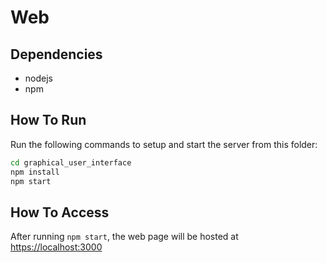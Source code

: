 # Web
## Dependencies
- nodejs
- npm
## How To Run
Run the following commands to setup and start the server from this folder:
```bash
cd graphical_user_interface
npm install
npm start
```
## How To Access
After running `npm start`, the web page will be hosted at [https://localhost:3000](https://localhost:3000)

